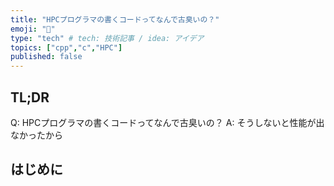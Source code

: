 ```yaml
---
title: "HPCプログラマの書くコードってなんで古臭いの？"
emoji: "🤖"
type: "tech" # tech: 技術記事 / idea: アイデア
topics: ["cpp","c","HPC"]
published: false
---
```


## TL;DR

Q: HPCプログラマの書くコードってなんで古臭いの？
A: そうしないと性能が出なかったから

## はじめに

